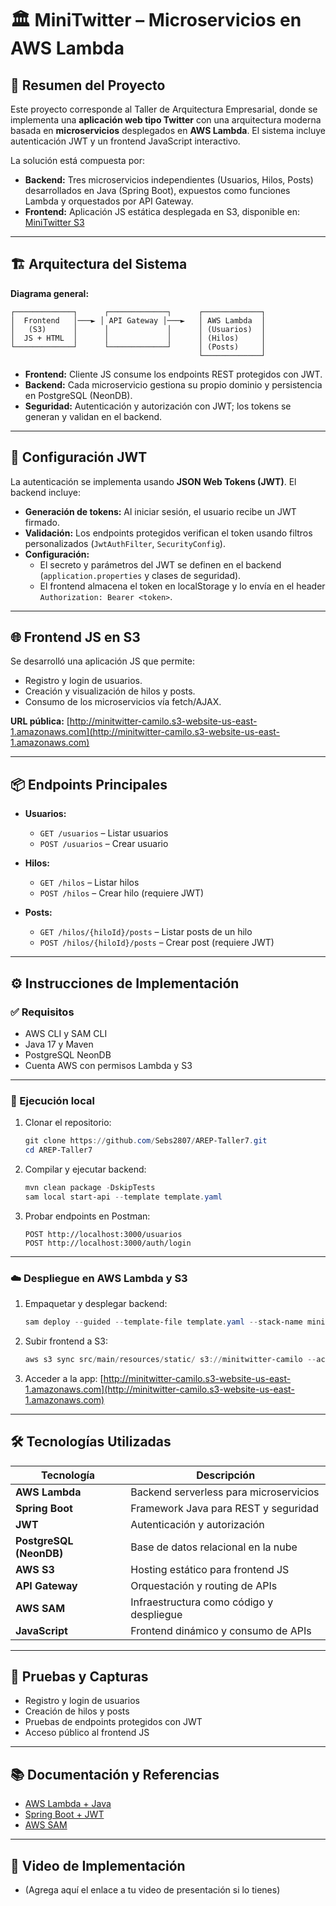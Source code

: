 # 🏛️ MiniTwitter – Microservicios en AWS Lambda

## 📄 Resumen del Proyecto

Este proyecto corresponde al Taller de Arquitectura Empresarial, donde se implementa una **aplicación web tipo Twitter** con una arquitectura moderna basada en **microservicios** desplegados en **AWS Lambda**. El sistema incluye autenticación JWT y un frontend JavaScript interactivo.

La solución está compuesta por:

* **Backend:** Tres microservicios independientes (Usuarios, Hilos, Posts) desarrollados en Java (Spring Boot), expuestos como funciones Lambda y orquestados por API Gateway.
* **Frontend:** Aplicación JS estática desplegada en S3, disponible en: [MiniTwitter S3](http://minitwitter-camilo.s3-website-us-east-1.amazonaws.com)

---

## 🏗️ Arquitectura del Sistema

**Diagrama general:**

```
┌─────────────┐      ┌─────────────┐      ┌─────────────┐
│  Frontend   │───► │ API Gateway │───►   │ AWS Lambda  │
│   (S3)      │      │             │      │ (Usuarios)  │
│  JS + HTML  │      │             │      │ (Hilos)     │
└─────────────┘      └─────────────┘      │ (Posts)     │
										  └─────────────┘
```

* **Frontend:** Cliente JS consume los endpoints REST protegidos con JWT.
* **Backend:** Cada microservicio gestiona su propio dominio y persistencia en PostgreSQL (NeonDB).
* **Seguridad:** Autenticación y autorización con JWT; los tokens se generan y validan en el backend.

---

## 🔐 Configuración JWT

La autenticación se implementa usando **JSON Web Tokens (JWT)**. El backend incluye:

* **Generación de tokens:** Al iniciar sesión, el usuario recibe un JWT firmado.
* **Validación:** Los endpoints protegidos verifican el token usando filtros personalizados (`JwtAuthFilter`, `SecurityConfig`).
* **Configuración:**
  - El secreto y parámetros del JWT se definen en el backend (`application.properties` y clases de seguridad).
  - El frontend almacena el token en localStorage y lo envía en el header `Authorization: Bearer <token>`.

---

## 🌐 Frontend JS en S3

Se desarrolló una aplicación JS que permite:

* Registro y login de usuarios.
* Creación y visualización de hilos y posts.
* Consumo de los microservicios vía fetch/AJAX.

**URL pública:** [http://minitwitter-camilo.s3-website-us-east-1.amazonaws.com](http://minitwitter-camilo.s3-website-us-east-1.amazonaws.com)

---

## 📦 Endpoints Principales

* **Usuarios:**
  - `GET /usuarios` – Listar usuarios
  - `POST /usuarios` – Crear usuario

* **Hilos:**
  - `GET /hilos` – Listar hilos
  - `POST /hilos` – Crear hilo (requiere JWT)

* **Posts:**
  - `GET /hilos/{hiloId}/posts` – Listar posts de un hilo
  - `POST /hilos/{hiloId}/posts` – Crear post (requiere JWT)

---

## ⚙️ Instrucciones de Implementación

### ✅ Requisitos

* AWS CLI y SAM CLI
* Java 17 y Maven
* PostgreSQL NeonDB
* Cuenta AWS con permisos Lambda y S3

---

### 🧩 Ejecución local

1. Clonar el repositorio:
	```powershell
	git clone https://github.com/Sebs2807/AREP-Taller7.git
	cd AREP-Taller7
	```
2. Compilar y ejecutar backend:
	```powershell
	mvn clean package -DskipTests
	sam local start-api --template template.yaml
	```
3. Probar endpoints en Postman:
	```
	POST http://localhost:3000/usuarios
	POST http://localhost:3000/auth/login
	```

---

### ☁️ Despliegue en AWS Lambda y S3

1. Empaquetar y desplegar backend:
	```powershell
	sam deploy --guided --template-file template.yaml --stack-name minitwitter-backend --s3-bucket <tu-bucket>
	```
2. Subir frontend a S3:
	```powershell
	aws s3 sync src/main/resources/static/ s3://minitwitter-camilo --acl public-read
	```
3. Acceder a la app:
	[http://minitwitter-camilo.s3-website-us-east-1.amazonaws.com](http://minitwitter-camilo.s3-website-us-east-1.amazonaws.com)

---

## 🛠 Tecnologías Utilizadas

| Tecnología                  | Descripción                                    |
| --------------------------- | ---------------------------------------------- |
| **AWS Lambda**              | Backend serverless para microservicios         |
| **Spring Boot**             | Framework Java para REST y seguridad           |
| **JWT**                     | Autenticación y autorización                  |
| **PostgreSQL (NeonDB)**     | Base de datos relacional en la nube            |
| **AWS S3**                  | Hosting estático para frontend JS              |
| **API Gateway**             | Orquestación y routing de APIs                 |
| **AWS SAM**                 | Infraestructura como código y despliegue       |
| **JavaScript**              | Frontend dinámico y consumo de APIs            |

---

## 📸 Pruebas y Capturas

* Registro y login de usuarios
* Creación de hilos y posts
* Pruebas de endpoints protegidos con JWT
* Acceso público al frontend JS

---

## 📚 Documentación y Referencias

* [AWS Lambda + Java](https://docs.aws.amazon.com/lambda/latest/dg/java-handler.html)
* [Spring Boot + JWT](https://spring.io/guides/gs/securing-web/)
* [AWS SAM](https://docs.aws.amazon.com/serverless-application-model/latest/developerguide/what-is-sam.html)

---

## 🎥 Video de Implementación

* (Agrega aquí el enlace a tu video de presentación si lo tienes)
